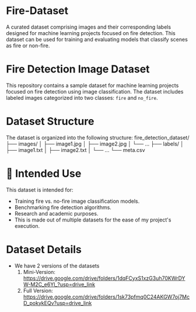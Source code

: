 # Fire-Dataset
A curated dataset comprising images and their corresponding labels designed for machine learning projects focused on fire detection. This dataset can be used for training and evaluating models that classify scenes as fire or non-fire.

# Fire Detection Image Dataset

This repository contains a sample dataset for machine learning projects focused on fire detection using image classification. The dataset includes labeled images categorized into two classes: `fire` and `no_fire`.

# Dataset Structure

The dataset is organized into the following structure:
fire_detection_dataset/
├── images/
│ ├── image1.jpg
│ ├── image2.jpg
│ └── ...
├── labels/
│ ├── image1.txt
│ ├── image2.txt
│ └── ...
└── meta.csv

# 🧠 Intended Use

This dataset is intended for:

- Training fire vs. no-fire image classification models.
- Benchmarking fire detection algorithms.
- Research and academic purposes.
- This is made out of multiple datasets for the ease of my project's execution.

# Dataset Details

- We have 2 versions of the datasets
  1. Mini-Version:  https://drive.google.com/drive/folders/1dqFCyxS1xzG3uh70KWrDYW-M2C_e6Yl_?usp=drive_link
  2. Full Version: https://drive.google.com/drive/folders/1sk73pfmq0C24AKGW7oj7McD_pokykEQv?usp=drive_link
     
